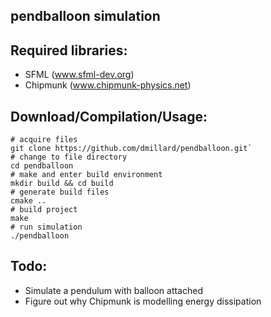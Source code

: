 pendballoon simulation
----------------------

## Required libraries:

 - SFML (www.sfml-dev.org)
 - Chipmunk (www.chipmunk-physics.net)

## Download/Compilation/Usage:

```
# acquire files
git clone https://github.com/dmillard/pendballoon.git`
# change to file directory
cd pendballoon
# make and enter build environment
mkdir build && cd build
# generate build files
cmake ..
# build project
make
# run simulation
./pendballoon
```

## Todo:
 - Simulate a pendulum with balloon attached
 - Figure out why Chipmunk is modelling energy dissipation
